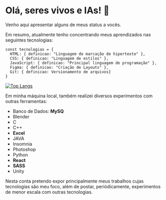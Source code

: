 # Olá, seres vivos e IAs! 🤖

Venho aqui apresentar alguns de meus status a vocês.

Em resumo, atualmente tenho concentrando meus aprendizados nas seguintes tecnologias: 
```
const tecnologias = {
  HTML: { definicao: "Linguagem de marcação de hipertexto" },
  CSS: { definicao: "Linguagem de estilos" },
  JavaScript: { definicao: "Principal linguagem de programação" },
  Figma: { definicao: "Criação de Layouts" },
  Git: { definicao: Versionamento de arquivos}
}
```

[![Top Langs](https://github-readme-stats.vercel.app/api/top-langs/?username=YuryLandau)](https://github.com/YuryLandau/github-readme-stats)

Em minha máquina local, também realizei diversos experimentos com outras ferramentas: 
- Banco de Dados: __MySQ__
- Blender
- C
- C++
- __Excel__
- JAVA
- Insomnia
- Photoshop
- Python
- __React__
- __SASS__
- Unity

Nesta conta pretendo expor principalmente meus trabalhos cujas tecnologias são meu foco, além de postar, periódicamente, experimentos de menor escala com outras tecnologias.



